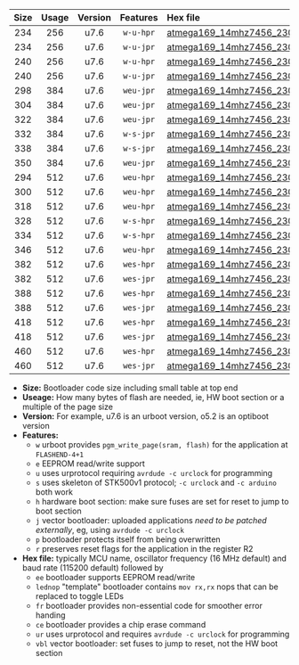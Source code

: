 |Size|Usage|Version|Features|Hex file|
|:-:|:-:|:-:|:-:|:--|
|234|256|u7.6|`w-u-hpr`|[atmega169_14mhz7456_230400bps_ur.hex](https://raw.githubusercontent.com/stefanrueger/urboot/main/atmega169_14mhz7456_230400bps_ur.hex)|
|234|256|u7.6|`w-u-jpr`|[atmega169_14mhz7456_230400bps_ur_vbl.hex](https://raw.githubusercontent.com/stefanrueger/urboot/main/atmega169_14mhz7456_230400bps_ur_vbl.hex)|
|240|256|u7.6|`w-u-hpr`|[atmega169_14mhz7456_230400bps_lednop_ur.hex](https://raw.githubusercontent.com/stefanrueger/urboot/main/atmega169_14mhz7456_230400bps_lednop_ur.hex)|
|240|256|u7.6|`w-u-jpr`|[atmega169_14mhz7456_230400bps_lednop_ur_vbl.hex](https://raw.githubusercontent.com/stefanrueger/urboot/main/atmega169_14mhz7456_230400bps_lednop_ur_vbl.hex)|
|298|384|u7.6|`weu-jpr`|[atmega169_14mhz7456_230400bps_ee_ur_vbl.hex](https://raw.githubusercontent.com/stefanrueger/urboot/main/atmega169_14mhz7456_230400bps_ee_ur_vbl.hex)|
|304|384|u7.6|`weu-jpr`|[atmega169_14mhz7456_230400bps_ee_lednop_ur_vbl.hex](https://raw.githubusercontent.com/stefanrueger/urboot/main/atmega169_14mhz7456_230400bps_ee_lednop_ur_vbl.hex)|
|322|384|u7.6|`weu-jpr`|[atmega169_14mhz7456_230400bps_ee_lednop_fr_ur_vbl.hex](https://raw.githubusercontent.com/stefanrueger/urboot/main/atmega169_14mhz7456_230400bps_ee_lednop_fr_ur_vbl.hex)|
|332|384|u7.6|`w-s-jpr`|[atmega169_14mhz7456_230400bps_vbl.hex](https://raw.githubusercontent.com/stefanrueger/urboot/main/atmega169_14mhz7456_230400bps_vbl.hex)|
|338|384|u7.6|`w-s-jpr`|[atmega169_14mhz7456_230400bps_lednop_vbl.hex](https://raw.githubusercontent.com/stefanrueger/urboot/main/atmega169_14mhz7456_230400bps_lednop_vbl.hex)|
|350|384|u7.6|`weu-jpr`|[atmega169_14mhz7456_230400bps_ee_lednop_fr_ce_ur_vbl.hex](https://raw.githubusercontent.com/stefanrueger/urboot/main/atmega169_14mhz7456_230400bps_ee_lednop_fr_ce_ur_vbl.hex)|
|294|512|u7.6|`weu-hpr`|[atmega169_14mhz7456_230400bps_ee_ur.hex](https://raw.githubusercontent.com/stefanrueger/urboot/main/atmega169_14mhz7456_230400bps_ee_ur.hex)|
|300|512|u7.6|`weu-hpr`|[atmega169_14mhz7456_230400bps_ee_lednop_ur.hex](https://raw.githubusercontent.com/stefanrueger/urboot/main/atmega169_14mhz7456_230400bps_ee_lednop_ur.hex)|
|318|512|u7.6|`weu-hpr`|[atmega169_14mhz7456_230400bps_ee_lednop_fr_ur.hex](https://raw.githubusercontent.com/stefanrueger/urboot/main/atmega169_14mhz7456_230400bps_ee_lednop_fr_ur.hex)|
|328|512|u7.6|`w-s-hpr`|[atmega169_14mhz7456_230400bps.hex](https://raw.githubusercontent.com/stefanrueger/urboot/main/atmega169_14mhz7456_230400bps.hex)|
|334|512|u7.6|`w-s-hpr`|[atmega169_14mhz7456_230400bps_lednop.hex](https://raw.githubusercontent.com/stefanrueger/urboot/main/atmega169_14mhz7456_230400bps_lednop.hex)|
|346|512|u7.6|`weu-hpr`|[atmega169_14mhz7456_230400bps_ee_lednop_fr_ce_ur.hex](https://raw.githubusercontent.com/stefanrueger/urboot/main/atmega169_14mhz7456_230400bps_ee_lednop_fr_ce_ur.hex)|
|382|512|u7.6|`wes-hpr`|[atmega169_14mhz7456_230400bps_ee.hex](https://raw.githubusercontent.com/stefanrueger/urboot/main/atmega169_14mhz7456_230400bps_ee.hex)|
|382|512|u7.6|`wes-jpr`|[atmega169_14mhz7456_230400bps_ee_vbl.hex](https://raw.githubusercontent.com/stefanrueger/urboot/main/atmega169_14mhz7456_230400bps_ee_vbl.hex)|
|388|512|u7.6|`wes-hpr`|[atmega169_14mhz7456_230400bps_ee_lednop.hex](https://raw.githubusercontent.com/stefanrueger/urboot/main/atmega169_14mhz7456_230400bps_ee_lednop.hex)|
|388|512|u7.6|`wes-jpr`|[atmega169_14mhz7456_230400bps_ee_lednop_vbl.hex](https://raw.githubusercontent.com/stefanrueger/urboot/main/atmega169_14mhz7456_230400bps_ee_lednop_vbl.hex)|
|418|512|u7.6|`wes-hpr`|[atmega169_14mhz7456_230400bps_ee_lednop_fr.hex](https://raw.githubusercontent.com/stefanrueger/urboot/main/atmega169_14mhz7456_230400bps_ee_lednop_fr.hex)|
|418|512|u7.6|`wes-jpr`|[atmega169_14mhz7456_230400bps_ee_lednop_fr_vbl.hex](https://raw.githubusercontent.com/stefanrueger/urboot/main/atmega169_14mhz7456_230400bps_ee_lednop_fr_vbl.hex)|
|460|512|u7.6|`wes-hpr`|[atmega169_14mhz7456_230400bps_ee_lednop_fr_ce.hex](https://raw.githubusercontent.com/stefanrueger/urboot/main/atmega169_14mhz7456_230400bps_ee_lednop_fr_ce.hex)|
|460|512|u7.6|`wes-jpr`|[atmega169_14mhz7456_230400bps_ee_lednop_fr_ce_vbl.hex](https://raw.githubusercontent.com/stefanrueger/urboot/main/atmega169_14mhz7456_230400bps_ee_lednop_fr_ce_vbl.hex)|

- **Size:** Bootloader code size including small table at top end
- **Useage:** How many bytes of flash are needed, ie, HW boot section or a multiple of the page size
- **Version:** For example, u7.6 is an urboot version, o5.2 is an optiboot version
- **Features:**
  + `w` urboot provides `pgm_write_page(sram, flash)` for the application at `FLASHEND-4+1`
  + `e` EEPROM read/write support
  + `u` uses urprotocol requiring `avrdude -c urclock` for programming
  + `s` uses skeleton of STK500v1 protocol; `-c urclock` and `-c arduino` both work
  + `h` hardware boot section: make sure fuses are set for reset to jump to boot section
  + `j` vector bootloader: uploaded applications *need to be patched externally*, eg, using `avrdude -c urclock`
  + `p` bootloader protects itself from being overwritten
  + `r` preserves reset flags for the application in the register R2
- **Hex file:** typically MCU name, oscillator frequency (16 MHz default) and baud rate (115200 default) followed by
  + `ee` bootloader supports EEPROM read/write
  + `lednop` "template" bootloader contains `mov rx,rx` nops that can be replaced to toggle LEDs
  + `fr` bootloader provides non-essential code for smoother error handing
  + `ce` bootloader provides a chip erase command
  + `ur` uses urprotocol and requires `avrdude -c urclock` for programming
  + `vbl` vector bootloader: set fuses to jump to reset, not the HW boot section
